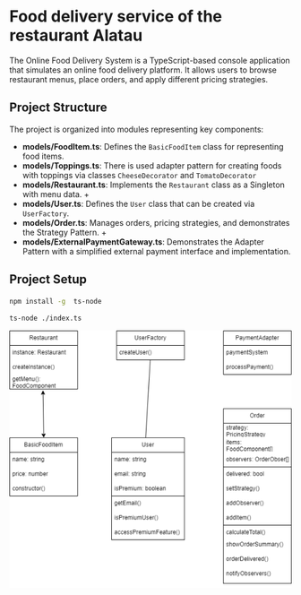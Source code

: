 # Food delivery service of the restaurant Alatau

The Online Food Delivery System is a TypeScript-based console application that simulates an online food delivery platform. It allows users to browse restaurant menus, place orders, and apply different pricing strategies.

## Project Structure

The project is organized into modules representing key components:

- **models/FoodItem.ts**: Defines the `BasicFoodItem` class for representing food items.
- **models/Toppings.ts**: There is used adapter pattern for creating foods with toppings via classes `CheeseDecorator` and `TomatoDecorator`
- **models/Restaurant.ts**: Implements the `Restaurant` class as a Singleton with menu data. +
- **models/User.ts**: Defines the `User` class that can be created via `UserFactory`.
- **models/Order.ts**: Manages orders, pricing strategies, and demonstrates the Strategy Pattern. +
- **models/ExternalPaymentGateway.ts**: Demonstrates the Adapter Pattern with a simplified external payment interface and implementation.

## Project Setup

```sh
npm install -g  ts-node
```

```sh
ts-node ./index.ts
```

![Alt text](https://github.com/duisenbekernur/sdp-food-delivery-final/blob/main/%D0%94%D0%B8%D0%B0%D0%B3%D1%80%D0%B0%D0%BC%D0%BC%D0%B0%20%D0%B1%D0%B5%D0%B7%20%D0%BD%D0%B0%D0%B7%D0%B2%D0%B0%D0%BD%D0%B8%D1%8F.drawio.png?raw=true)
